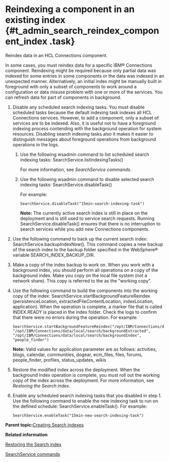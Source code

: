 # Reindexing a component in an existing index {#t_admin_search_reindex_component_index .task}

Reindex data in an HCL Connections component.

In some cases, you must reindex data for a specific IBM® Connections component. Reindexing might be required because only partial data was indexed for some entries in some components or the data was indexed in an unexpected manner. Alternatively, an initial index might be manually built in foreground with only a subset of components to work around a configuration or data misuse problem with one or more of the services. You can refresh data for part of components in background.

1.  Disable any scheduled search indexing tasks. You must disable scheduled tasks because the default indexing task indexes all HCL Connections services. However, to add a component, only a subset of services are to be indexed. Also, it is useful not to have a foreground indexing process contending with the background operation for system resources. Disabling search indexing tasks also it makes it easier to distinguish messages about foreground operations from background operations in the logs.

    1.  Use the following wsadmin command to list scheduled search indexing tasks: SearchService.listIndexingTasks\(\)

        For more information, see *SearchService commands*.

    2.  Use the following wsadmin command to disable selected search indexing tasks: SearchService.disableTask\(\)

        For example:

        ```
        SearchService.disableTask("15min-search-indexing-task")
        ```

        **Note:** The currently active search index is still in place on the deployment and is still used to service search requests. Running SearchService.disableTask\(\) ensures that there is no interruption to search services while you add new Connections components.

2.  Use the following command to back up the current search index: SearchService.backupIndexNow\(\). This command copies a new backup of the search index to the backup folder specified in the WebSphere® variable SEARCH\_INDEX\_BACKUP\_DIR.

3.  Make a copy of the index backup to work on. When you work with a background index, you should perform all operations on a copy of the background index. Make you copy on the local file system \(not a network share\). This copy is referred to the as the "working copy".

4.  Use the following command to build the components into the working copy of the index: SearchService.startBackgroundFeatureReindex \(persistenceLocation, extractedFileContentLocation, indexLocation, application\). When the operation is complete, a marker file that is called INDEX.READY is placed in the index folder. Check the logs to confirm that there were no errors during the operation. For example:

    ```
    SearchService.startBackgroundFeatureReindex("/opt/IBM/Connections/data/local/search/backgroundCrawl", 
    "/opt/IBM/Connections/data/local/search/backgroundExtracted", 
    "/opt/IBM/Connections/data/local/search/backgroundIndex", "people_finder") 
    ```

    **Note:** Valid values for application parameter are as follows: activities, blogs, calendar, communities, dogear, ecm\_files, files, forums, people\_finder, profiles, status\_updates, wikis

5.  Restore the modified index across the deployment. When the background index operation is complete, you must roll out the working copy of the index across the deployment. For more information, see *Restoring the Search index*.

6.  Enable any scheduled search indexing tasks that you disabled in step 1. Use the following command to enable the new indexing task to run on the defined schedule: SearchService.enableTask\(\). For example:

    ```
    SearchService.enableTask("15min-new-search-indexing-task")
    ```


**Parent topic:**[Creating Search indexes](../admin/c_admin_search_create_indexes.md)

**Related information**  


[Restoring the Search index](../admin/c_admin_search_restore_index.md)

[SearchService commands](../admin/r_admin_searchservice_commands.md)

